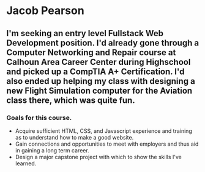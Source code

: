 # Jacob Pearson

## I'm seeking an entry level Fullstack Web Development position. I'd already gone through a Computer Networking and Repair course at Calhoun Area Career Center during Highschool and picked up a CompTIA A+ Certification. I'd also ended up helping my class with designing a new Flight Simulation computer for the Aviation class there, which was quite fun.

### Goals for this course.

- Acquire sufficient HTML, CSS, and Javascript experience and training as to understand how to make a good website.
- Gain connections and opportunities to meet with employers and thus aid in gaining a long term career.
- Design a major capstone project with which to show the skills I've learned.
